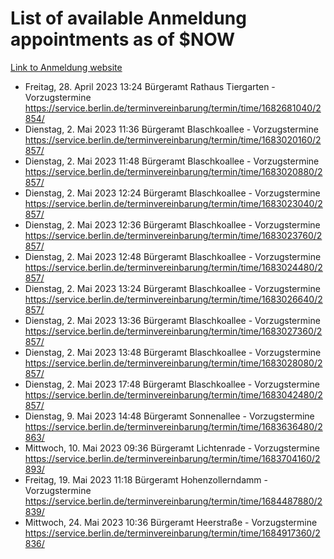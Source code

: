 # List of available Anmeldung appointments as of $NOW
[Link to Anmeldung website](https://service.berlin.de/terminvereinbarung/termin/tag.php?termin=1&anliegen[]=120686&dienstleisterlist=122210,122217,327316,122219,327312,122227,327314,122231,327346,122243,327348,122254,122252,329742,122260,329745,122262,329748,122271,327278,122273,327274,122277,327276,330436,122280,327294,122282,327290,122284,327292,122291,327270,122285,327266,122286,327264,122296,327268,150230,329760,122297,327286,122294,327284,122312,329763,122314,329775,122304,327330,122311,327334,122309,327332,317869,122281,327352,122279,329772,122283,122276,327324,122274,327326,122267,329766,122246,327318,122251,327320,122257,327322,122208,327298,122226,327300&herkunft=http%3A%2F%2Fservice.berlin.de%2Fdienstleistung%2F120686%2F)
- Freitag, 28. April 2023 13:24 Bürgeramt Rathaus Tiergarten - Vorzugstermine https://service.berlin.de/terminvereinbarung/termin/time/1682681040/2854/
- Dienstag, 2. Mai 2023 11:36 Bürgeramt Blaschkoallee - Vorzugstermine https://service.berlin.de/terminvereinbarung/termin/time/1683020160/2857/
- Dienstag, 2. Mai 2023 11:48 Bürgeramt Blaschkoallee - Vorzugstermine https://service.berlin.de/terminvereinbarung/termin/time/1683020880/2857/
- Dienstag, 2. Mai 2023 12:24 Bürgeramt Blaschkoallee - Vorzugstermine https://service.berlin.de/terminvereinbarung/termin/time/1683023040/2857/
- Dienstag, 2. Mai 2023 12:36 Bürgeramt Blaschkoallee - Vorzugstermine https://service.berlin.de/terminvereinbarung/termin/time/1683023760/2857/
- Dienstag, 2. Mai 2023 12:48 Bürgeramt Blaschkoallee - Vorzugstermine https://service.berlin.de/terminvereinbarung/termin/time/1683024480/2857/
- Dienstag, 2. Mai 2023 13:24 Bürgeramt Blaschkoallee - Vorzugstermine https://service.berlin.de/terminvereinbarung/termin/time/1683026640/2857/
- Dienstag, 2. Mai 2023 13:36 Bürgeramt Blaschkoallee - Vorzugstermine https://service.berlin.de/terminvereinbarung/termin/time/1683027360/2857/
- Dienstag, 2. Mai 2023 13:48 Bürgeramt Blaschkoallee - Vorzugstermine https://service.berlin.de/terminvereinbarung/termin/time/1683028080/2857/
- Dienstag, 2. Mai 2023 17:48 Bürgeramt Blaschkoallee - Vorzugstermine https://service.berlin.de/terminvereinbarung/termin/time/1683042480/2857/
- Dienstag, 9. Mai 2023 14:48 Bürgeramt Sonnenallee - Vorzugstermine https://service.berlin.de/terminvereinbarung/termin/time/1683636480/2863/
- Mittwoch, 10. Mai 2023 09:36 Bürgeramt Lichtenrade - Vorzugstermine https://service.berlin.de/terminvereinbarung/termin/time/1683704160/2893/
- Freitag, 19. Mai 2023 11:18 Bürgeramt Hohenzollerndamm - Vorzugstermine https://service.berlin.de/terminvereinbarung/termin/time/1684487880/2839/
- Mittwoch, 24. Mai 2023 10:36 Bürgeramt Heerstraße - Vorzugstermine https://service.berlin.de/terminvereinbarung/termin/time/1684917360/2836/
